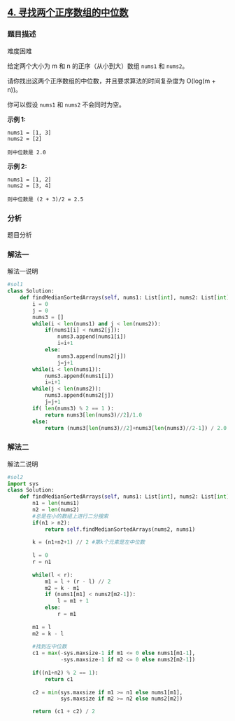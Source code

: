 ## [4. 寻找两个正序数组的中位数](https://leetcode-cn.com/problems/median-of-two-sorted-arrays/)

### 题目描述

难度困难

给定两个大小为 m 和 n 的正序（从小到大）数组 `nums1` 和 `nums2`。

请你找出这两个正序数组的中位数，并且要求算法的时间复杂度为 O(log(m + n))。

你可以假设 `nums1` 和 `nums2` 不会同时为空。

**示例 1:**

```
nums1 = [1, 3]
nums2 = [2]

则中位数是 2.0
```

**示例 2:**

```
nums1 = [1, 2]
nums2 = [3, 4]

则中位数是 (2 + 3)/2 = 2.5
```

### 分析

题目分析

### 解法一

解法一说明

```python
#sol1
class Solution:
    def findMedianSortedArrays(self, nums1: List[int], nums2: List[int]) -> float:
        i = 0
        j = 0
        nums3 = []
        while(i < len(nums1) and j < len(nums2)):
            if(nums1[i] < nums2[j]):
                nums3.append(nums1[i])
                i=i+1
            else:
                nums3.append(nums2[j])
                j=j+1
        while(i < len(nums1)):
            nums3.append(nums1[i])
            i=i+1
        while(j < len(nums2)):
            nums3.append(nums2[j])
            j=j+1
        if( len(nums3) % 2 == 1 ):
            return nums3[len(nums3)//2]/1.0
        else:
            return (nums3[len(nums3)//2]+nums3[len(nums3)//2-1]) / 2.0
```

### 解法二

解法二说明

```python
#sol2
import sys
class Solution:
    def findMedianSortedArrays(self, nums1: List[int], nums2: List[int]) -> float:
        n1 = len(nums1)
        n2 = len(nums2)
        #总是在小的数组上进行二分搜索
        if(n1 > n2):
            return self.findMedianSortedArrays(nums2, nums1)
        
        k = (n1+n2+1) // 2 #第k个元素是左中位数
        
        l = 0
        r = n1
        
        while(l < r):
            m1 = l + (r - l) // 2
            m2 = k - m1
            if (nums1[m1] < nums2[m2-1]):
                l = m1 + 1
            else:
                r = m1
                
        m1 = l
        m2 = k - l
        
        #找到左中位数
        c1 = max(-sys.maxsize-1 if m1 <= 0 else nums1[m1-1],
                 -sys.maxsize-1 if m2 <= 0 else nums2[m2-1])
        
        if((n1+n2) % 2 == 1):
            return c1
        
        c2 = min(sys.maxsize if m1 >= n1 else nums1[m1],
                 sys.maxsize if m2 >= n2 else nums2[m2])

        return (c1 + c2) / 2
```

